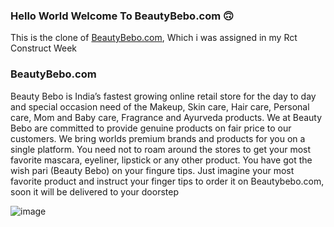 ### Hello World Welcome To BeautyBebo.com 🙃

This is the clone of [BeautyBebo.com](https://www.beautybebo.com/), Which i was assigned in my Rct Construct Week

### BeautyBebo.com
Beauty Bebo is India’s fastest growing online retail store for the day to day and special occasion need of the Makeup, Skin care, Hair care, Personal care, Mom and Baby care, Fragrance and Ayurveda products. We at Beauty Bebo are committed to provide genuine products on fair price to our customers. We bring worlds premium brands and products for you on a single platform. You need not to roam around the stores to get your most favorite mascara, eyeliner, lipstick or any other product. You have got the wish pari (Beauty Bebo) on your fingure tips. Just imagine your most favorite product and instruct your finger tips to order it on Beautybebo.com, soon it will be delivered to your doorstep

![image](https://user-images.githubusercontent.com/103938174/193416367-a6a30673-e72a-45e3-bdf2-480726b122b8.png)
